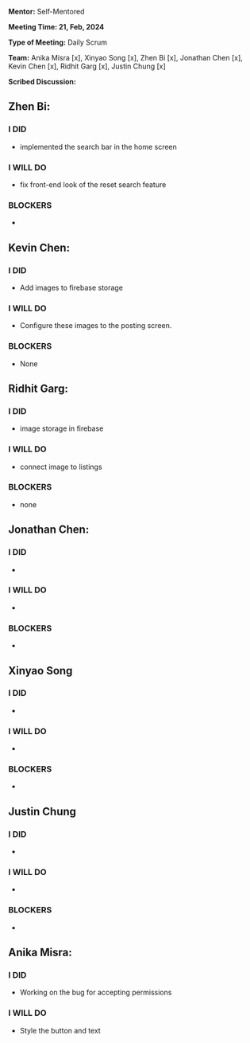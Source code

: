 **Mentor:** Self-Mentored

**Meeting Time: 21, Feb, 2024** 

**Type of Meeting:** Daily Scrum

**Team:** Anika Misra [x], Xinyao Song [x], Zhen Bi [x], Jonathan Chen [x], Kevin Chen [x], Ridhit Garg [x], Justin Chung [x]

**Scribed Discussion:**

## **Zhen Bi:**  
### **I DID**  
- implemented the search bar in the home screen

### **I WILL DO**  
- fix front-end look of the reset search feature

### **BLOCKERS**  
- 

## **Kevin Chen:**  
### **I DID**  
- Add images to firebase storage

### **I WILL DO**  
- Configure these images to the posting screen.

### **BLOCKERS**  
- None

## **Ridhit Garg:**  
### **I DID**  
- image storage in firebase

### **I WILL DO**  
- connect image to listings

### **BLOCKERS**  
- none

## **Jonathan Chen:**  
### **I DID**  
- 

### **I WILL DO**  
- 

### **BLOCKERS**  
- 

## **Xinyao Song**  
### **I DID**  
- 

### **I WILL DO**  
- 

### **BLOCKERS**  
-

## **Justin Chung**  
### **I DID**  
- 

### **I WILL DO**  
- 

### **BLOCKERS**  
-
## **Anika Misra:**  
### **I DID**  
- Working on the bug for accepting permissions

### **I WILL DO**  
- Style the button and text
